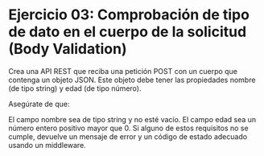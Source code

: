 # Ejercicio 03: Comprobación de tipo de dato en el cuerpo de la solicitud (Body Validation)

Crea una API REST que reciba una petición POST con un cuerpo que contenga un objeto JSON. Este objeto debe tener las propiedades nombre (de tipo string) y edad (de tipo número).

Asegúrate de que:

El campo nombre sea de tipo string y no esté vacío.
El campo edad sea un número entero positivo mayor que 0.
Si alguno de estos requisitos no se cumple, devuelve un mensaje de error y un código de estado adecuado usando un middleware.